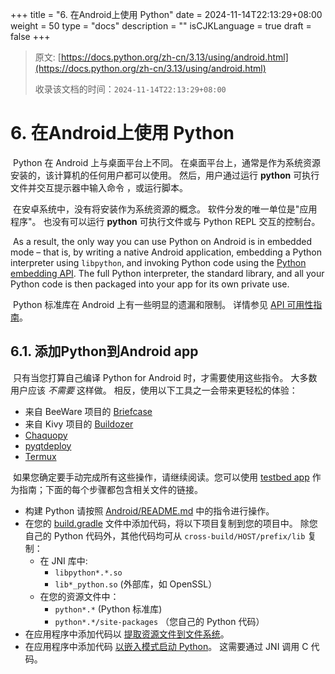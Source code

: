 +++
title = "6. 在Android上使用 Python"
date = 2024-11-14T22:13:29+08:00
weight = 50
type = "docs"
description = ""
isCJKLanguage = true
draft = false
+++

> 原文: [https://docs.python.org/zh-cn/3.13/using/android.html](https://docs.python.org/zh-cn/3.13/using/android.html)
>
> 收录该文档的时间：`2024-11-14T22:13:29+08:00`

# 6. 在Android上使用 Python

​	Python 在 Android 上与桌面平台上不同。 在桌面平台上，通常是作为系统资源安装的，该计算机的任何用户都可以使用。 然后，用户通过运行 **python** 可执行文件并交互提示器中输入命令 ，或运行脚本。

​	在安卓系统中，没有将安装作为系统资源的概念。 软件分发的唯一单位是"应用程序"。 也没有可以运行 **python** 可执行文件或与 Python REPL 交互的控制台。

​	As a result, the only way you can use Python on Android is in embedded mode – that is, by writing a native Android application, embedding a Python interpreter using `libpython`, and invoking Python code using the [Python embedding API](https://docs.python.org/zh-cn/3.13/extending/embedding.html#embedding). The full Python interpreter, the standard library, and all your Python code is then packaged into your app for its own private use.

​	Python 标准库在 Android 上有一些明显的遗漏和限制。 详情参见 [API 可用性指南](https://docs.python.org/zh-cn/3.13/library/intro.html#mobile-availability)。

## 6.1. 添加Python到Android app

​	只有当您打算自己编译 Python for Android 时，才需要使用这些指令。 大多数用户应该 *不需要* 这样做。 相反，使用以下工具之一会带来更轻松的体验：

- 来自 BeeWare 项目的 [Briefcase](https://briefcase.readthedocs.io/)
- 来自 Kivy 项目的 [Buildozer](https://buildozer.readthedocs.io/)
- [Chaquopy](https://chaquo.com/chaquopy)
- [pyqtdeploy](https://www.riverbankcomputing.com/static/Docs/pyqtdeploy/)
- [Termux](https://termux.dev/en/)

​	如果您确定要手动完成所有这些操作，请继续阅读。您可以使用 [testbed app](https://github.com/python/cpython/tree/3.13/Android/testbed) 作为指南；下面的每个步骤都包含相关文件的链接。

- 构建 Python 请按照 [Android/README.md](https://github.com/python/cpython/tree/3.13/Android/README.md) 中的指令进行操作。
- 在您的 [build.gradle](https://github.com/python/cpython/tree/3.13/Android/testbed/app/build.gradle.kts) 文件中添加代码，将以下项目复制到您的项目中。 除您自己的 Python 代码外，其他代码均可从 `cross-build/HOST/prefix/lib` 复制：
  - 在 JNI 库中:
    - `libpython*.*.so`
    - `lib*_python.so` (外部库，如 OpenSSL）
  - 在您的资源文件中：
    - `python*.*` (Python 标准库)
    - `python*.*/site-packages` （您自己的 Python 代码）
- 在应用程序中添加代码以 [提取资源文件到文件系统](https://github.com/python/cpython/tree/3.13/Android/testbed/app/src/main/java/org/python/testbed/MainActivity.kt)。
- 在应用程序中添加代码 [以嵌入模式启动 Python](https://github.com/python/cpython/tree/3.13/Android/testbed/app/src/main/c/main_activity.c)。 这需要通过 JNI 调用 C 代码。
